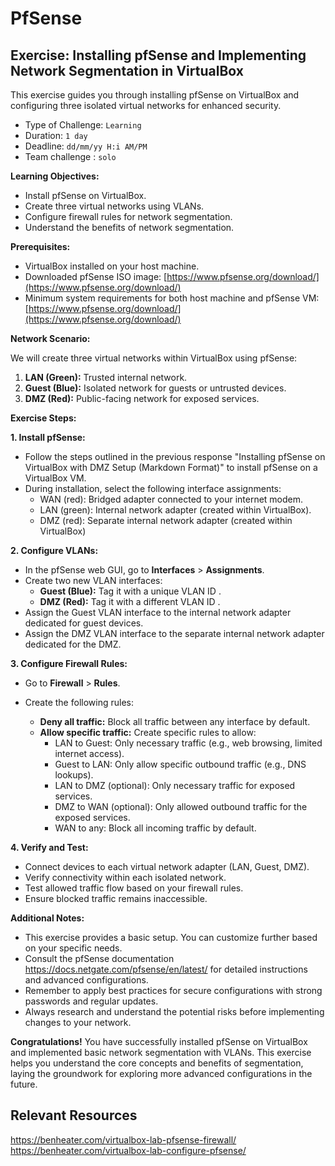 # PfSense 

## Exercise: Installing pfSense and Implementing Network Segmentation in VirtualBox

This exercise guides you through installing pfSense on VirtualBox and configuring three isolated virtual networks for enhanced security.

- Type of Challenge: `Learning` 
- Duration: `1 day`
- Deadline: `dd/mm/yy H:i AM/PM`
- Team challenge : `solo`

**Learning Objectives:**

* Install pfSense on VirtualBox.
* Create three virtual networks using VLANs.
* Configure firewall rules for network segmentation.
* Understand the benefits of network segmentation.

**Prerequisites:**

* VirtualBox installed on your host machine.
* Downloaded pfSense ISO image: [https://www.pfsense.org/download/](https://www.pfsense.org/download/)
* Minimum system requirements for both host machine and pfSense VM: [https://www.pfsense.org/download/](https://www.pfsense.org/download/)

**Network Scenario:**

We will create three virtual networks within VirtualBox using pfSense:

1. **LAN (Green):** Trusted internal network.
2. **Guest (Blue):** Isolated network for guests or untrusted devices.
3. **DMZ (Red):** Public-facing network for exposed services.

**Exercise Steps:**

**1. Install pfSense:**

* Follow the steps outlined in the previous response "Installing pfSense on VirtualBox with DMZ Setup (Markdown Format)" to install pfSense on a VirtualBox VM.
* During installation, select the following interface assignments:
    * WAN (red): Bridged adapter connected to your internet modem.
    * LAN (green): Internal network adapter (created within VirtualBox).
    * DMZ (red): Separate internal network adapter (created within VirtualBox) 

**2. Configure VLANs:**

* In the pfSense web GUI, go to **Interfaces** > **Assignments**.
* Create two new VLAN interfaces:
    * **Guest (Blue):** Tag it with a unique VLAN ID .
    * **DMZ (Red):** Tag it with a different VLAN ID .
* Assign the Guest VLAN interface to the internal network adapter dedicated for guest devices.
* Assign the DMZ VLAN interface to the separate internal network adapter dedicated for the DMZ.

**3. Configure Firewall Rules:**

* Go to **Firewall** > **Rules**.
* Create the following rules:

    * **Deny all traffic:** Block all traffic between any interface by default.
    * **Allow specific traffic:** Create specific rules to allow:
        * LAN to Guest: Only necessary traffic (e.g., web browsing, limited internet access).
        * Guest to LAN: Only allow specific outbound traffic (e.g., DNS lookups).
        * LAN to DMZ (optional): Only necessary traffic for exposed services.
        * DMZ to WAN (optional): Only allowed outbound traffic for the exposed services.
        * WAN to any: Block all incoming traffic by default.

**4. Verify and Test:**

* Connect devices to each virtual network adapter (LAN, Guest, DMZ).
* Verify connectivity within each isolated network.
* Test allowed traffic flow based on your firewall rules.
* Ensure blocked traffic remains inaccessible.

**Additional Notes:**

* This exercise provides a basic setup. You can customize further based on your specific needs.
* Consult the pfSense documentation https://docs.netgate.com/pfsense/en/latest/ for detailed instructions and advanced configurations.
* Remember to apply best practices for secure configurations with strong passwords and regular updates.
* Always research and understand the potential risks before implementing changes to your network.

**Congratulations!** You have successfully installed pfSense on VirtualBox and implemented basic network segmentation with VLANs. This exercise helps you understand the core concepts and benefits of segmentation, laying the groundwork for exploring more advanced configurations in the future.

## Relevant Resources

https://benheater.com/virtualbox-lab-pfsense-firewall/
https://benheater.com/virtualbox-lab-configure-pfsense/